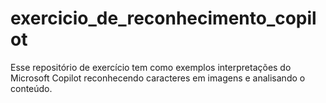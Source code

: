 # exercicio_de_reconhecimento_copilot
Esse repositório de exercício tem como exemplos interpretações do Microsoft Copilot reconhecendo caracteres em imagens e analisando o conteúdo.

